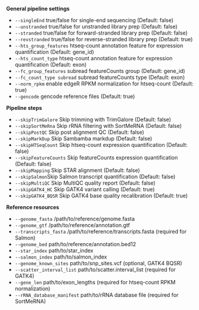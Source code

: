 **General pipeline settings**
* `--singleEnd` true/false for single-end sequencing (Default: false)
* `--unstranded` true/false for unstranded library prep (Default: false)
* `--stranded` true/false for forward-stranded library prep (Default: false)
* `--revstranded` true/false for reverse-stranded library prep (Default: true)
* `--hts_group_features` htseq-count annotation feature for expression quantification (Default: gene_id)
* `--hts_count_type` htseq-count annotation feature for expression quantification (Default: exon)
* `--fc_group_features` subread featureCounts group (Default: gene_id)
* `--fc_count_type subread` subread featureCounts type (Default: exon)
* `--norm_rpkm` enable edgeR RPKM normalization for htseq-count (Default: true)
* `--gencode` gencode reference files (Default: true)

**Pipeline steps**

* `--skipTrimGalore` Skip trimming with TrimGalore (Default: false)
* `--skipSortMeRna` Skip rRNA filtering with SortMeRNA (Default: false)
* `--skipPostQC` Skip post alignment QC (Default: false)
* `--skipMarkDup` Skip Sambamba markdup (Default: false)
* `--skipHTSeqCount` Skip htseq-count expression quantification (Default: false)
* `--skipFeatureCounts` Skip featureCounts expression quantification (Default: false)
* `--skipMapping` Skip STAR alignment (Default: false)
* `--skipSalmon`Skip Salmon transcript quantification (Default: false)
* `--skipMultiQC` Skip MultiQC quality report (Default: false)
* `--skipGATK4_HC` Skip GATK4 variant calling (Default: true)
* `--skipGATK4_BQSR` Skip GATK4 base quality recalibration (Default: true)

**Reference resources**

* `--genome_fasta` /path/to/reference/genome.fasta
* `--genome_gtf` /path/to/reference/annotation.gtf
* `--transcripts_fasta` /path/to/reference/transcripts.fasta (required for Salmon)
* `--genome_bed` path/to/reference/annotation.bed12 
* `--star_index` path/to/star_index 
* `--salmon_index` path/to/salmon_index  
* `--genome_known_sites` path/to/snp_sites.vcf (optional, GATK4 BQSR) 
* `--scatter_interval_list` path/to/scatter.interval_list (required for GATK4) 
* `--gene_len` path/to/exon_lengths (required for htseq-count RPKM normalization) 
* `--rRNA_database_manifest` path/to/rRNA database file (required for SortMeRNA) 

